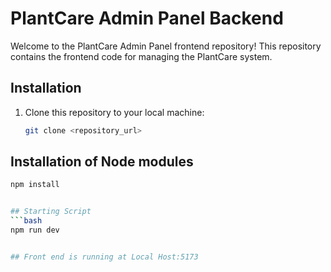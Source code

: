 # PlantCare Admin Panel Backend

Welcome to the PlantCare Admin Panel frontend repository! This repository contains the frontend code for managing the PlantCare system.

## Installation

1. Clone this repository to your local machine:
   ```bash
   git clone <repository_url>


## Installation of Node modules

```bash
npm install


## Starting Script
```bash
npm run dev


## Front end is running at Local Host:5173







   
